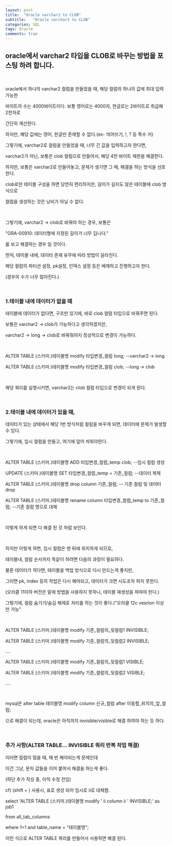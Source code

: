 ```yaml
---
layout: post
title:  "Oracle varchar2 to CLOB"
subtitle:   "Oracle varchar2 to CLOB"
categories: SQL
tags: Oracle
comments: true
---
```


## oracle에서 varchar2 타입을  CLOB로 바꾸는 방법을 포스팅 하려 합니다.

<br/>

oracle에서 하나의 varchar2 컬럼을 만들었을 때, 해당 컬럼의 하나의 값에 최대 입력 가능한

바이트의 수는 4000바이트이다. 보통 영어로는 4000자, 한글로는 2바이트로 취급해 2천자로

간단히 계산한다.

하지만, 해당 값에는 영어, 한글만 존재할 수 없다.(ex- 띄어쓰기, !, ? 등 특수 키)

그렇기에, varchar2로 컬럼을 만들었을 때, 너무 긴 값을 입력하고자 한다면,

varchar2가 아닌, 보통은 clob 컬럼으로 만들어서, 해당 4천 바이트 제한을 해결한다.

하지만, 보통은 varchar2로 만들어놓고, 문제가 생기면 그 때, 해결을 하는 방식을 선호한다.

clob로만 테이블 구성을 하면 당연히 편리하지만, 길이가 길지도 않은 테이블에 clob 방식으로

컬럼을 생성하는 것은 낭비가 아닐 수 없다.

<br/>

그렇기에, varchar2 -> clob로 바꿔야 하는 경우, 보통은 

"ORA-00910: 데이터형에 지정된 길이가 너무 깁니다."

를 보고 해결하는 경우 일 것이다.

먼저, 테이블 내에, 데이터 존재 유무에 따라 방법이 달라진다.

해당 컬럼의 파티션 설정, pk설정, 인덱스 설정 등은 배제하고 진행하고자 한다.

(경우의 수가 너무 많아진다.)

<br/>

### 1.테이블 내에 데이터가 없을 때

테이블에 데이터가 없다면, 구조만 있기에, 바로 clob 컬럼 타입으로 바꿔주면 된다.

보통은 varchar2 -> clob가 가능하다고 생각하겠지만,

varchar2 -> long -> clob로 바꿔줘야지 정상적으로 변경이 가능하다.

<br/>

ALTER TABLE (스키마.)테이블명 modify 타입변경_컬럼 long; --varchar2 -> long

ALTER TABLE (스키마.)테이블명 modify 타입변경_컬럼 clob; --long -> clob

<br/>

해당 쿼리를 실행시키면, varchar2는 clob 컬럼 타입으로 변경이 되게 된다.

<br/>

### 2.테이블 내에 데이터가 있을 때,

데이터가 있는 상태에서 해당 1번 방식처럼 컬럼을 바꾸게 되면, 데이터에 문제가 발생할 수 있다.

그렇기에, 임시 컬럼을 만들고, 여기에 덮어 씌워야한다.

<br/>

ALTER TABLE (스키마.)테이블명 ADD 타입변경_컬럼_temp clob; --임시 컬럼 생성

UPDATE (스키마.)테이블명 SET 타입변경_컬럼_temp = 기존_컬럼; --데이터 복제

ALTER TABLE (스키마.)테이블명 drop column 기존_컬럼; -- 기존 컬럼 및 데이터 drop

ALTER TABLE (스키마.)테이블명 rename column 타입변경_컬럼_temp to 기존_컬럼; --기존 컬럼 명으로 대체

<br/>

이렇게 하게 되면 다 해결 된 것 처럼 보인다.

<br/>

하지만 이렇게 하면, 임시 컬럼은 맨 뒤에 위치하게 되므로,

테이블내, 컬럼 순서까지 똑같이 하려면 다음의 과정이 필요하다.

물론 데이터가 작다면, 테이블을 백업 방식으로 다시 만드는게 좋지만, 

그러면 pk, index 등의 작업은 다시 해야되고, 데이터가 크면 시도조차 하지 못한다.

(오라클 11이하 버전은 밑에 방법을 사용하지 못하니, 테이블 재생성을 하여야 한다.)

그렇기에, 컬럼 숨기기/숨김 해제로 처리를 하는 것이 좋다.("오라클 12c vesrion 이상만 가능"

<br/>

ALTER TABLE (스키마.)테이블명 modify 기존_컬럼의_뒷컬럼1 INVISIBLE;

ALTER TABLE (스키마.)테이블명 modify 기존_컬럼의_뒷컬럼2 INVISIBLE;

....

ALTER TABLE (스키마.)테이블명 modify 기존_컬럼의_뒷컬럼1 VISIBLE;

ALTER TABLE (스키마.)테이블명 modify 기존_컬럼의_뒷컬럼2 VISIBLE;

....

<br/>

mysql은 alter table 테이블명 modify column 신규_컬럼 after 이동할_위치의_앞_컬럼;

으로 해결이 되는데, oracle은 아직까지 invisible/visible로 해결 하여야 하는 듯 하다.

<br/>

### 추가 사항(ALTER TABLE... INVISIBLE 쿼리 반복 작업 해결)

이러면 컬럼이 많을 때, 매 번 해야되는게 문제인데

이건 그냥, 문자 값들을 이어 붙여서 해결을 하는게 좋다.

(하단 추가 작성 중, 아직 수정 전임)

cf) (shift + \) 사용시, 표로 생성 되어 임시로 ii로 대체함.

select 'ALTER TABLE (스키마.)테이블명 modify ' ii column ii ' INVISIBLE;' as job1

from all_tab_columns

where 1=1 and table_name = "테이블명";

이런 식으로 ALTER TABLE 쿼리를 만들어서 사용하면 해결 된다.
